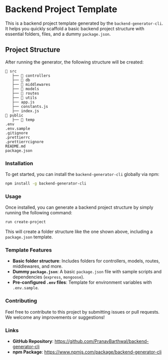 # Backend Project Template

This is a backend project template generated by the `backend-generator-cli`. It helps you quickly scaffold a basic backend project structure with essential folders, files, and a dummy `package.json`.

## Project Structure

After running the generator, the following structure will be created:

```
📁 src
   ├── 📁 controllers
   ├── 📁 db
   ├── 📁 middlewares
   ├── 📁 models
   ├── 📁 routes
   ├── 📁 utils
   ├── app.js
   ├── constants.js
   ├── index.js
📁 public
   ├── 📁 temp
.env
.env.sample
.gitignore
.prettierrc
.prettierrcignore
README.md
package.json
```

### Installation

To get started, you can install the `backend-generator-cli` globally via npm:

```bash
npm install -g backend-generator-cli
```

### Usage

Once installed, you can generate a backend project structure by simply running the following command:

```bash
run create-project
```

This will create a folder structure like the one shown above, including a `package.json` template.

### Template Features

- **Basic folder structure**: Includes folders for controllers, models, routes, middlewares, and more.
- **Dummy `package.json`**: A basic `package.json` file with sample scripts and dependencies (`express`, `mongoose`).
- **Pre-configured `.env` files**: Template for environment variables with `.env.sample`.

### Contributing

Feel free to contribute to this project by submitting issues or pull requests. We welcome any improvements or suggestions!

### Links

- **GitHub Repository**: https://github.com/PranavBarthwal/backend-generator-cli
- **npm Package**: https://www.npmjs.com/package/backend-generator-cli

